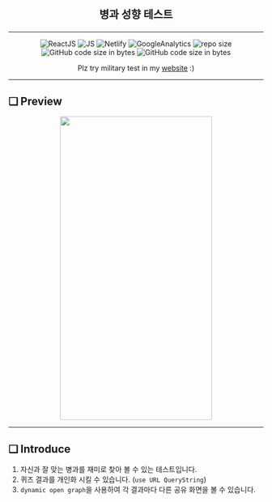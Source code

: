 ## <p align='center'> 병과 성향 테스트 </p>

---

<center>
<img alt="ReactJS" src ="https://img.shields.io/badge/-ReactJs-61DAFB?logo=react&logoColor=black&style=square"/>

<img alt="JS" src ="https://img.shields.io/badge/-javascript-F7DF1E?logo=javascript&logoColor=black&style=square"/>

<img alt="Netlify" src ="https://img.shields.io/badge/-netlify-00C7B7?logo=netlify&logoColor=black&style=square"/>

<img alt="GoogleAnalytics" src ="https://img.shields.io/badge/-googleAnalytics-E37400?logo=googleAnalytics&logoColor=black&style=square"/>

<img alt='repo size' src='https://img.shields.io/github/repo-size/YWTechIT/second_refactory_military_service?style=square'/>

<img alt="GitHub code size in bytes" src="https://img.shields.io/github/languages/code-size/YWTechIT/second_refactory_military_service?style=square">

<img alt="GitHub code size in bytes" src="https://img.shields.io/badge/period-21.5.2. ~ 6.23.-blue?style=square">

Plz try military test in my <a href='https://ywtechmilitarytest.site/'>website</a> :)</center>

---
## ❏ Preview

<center><img src='https://images.velog.io/images/abcd8637/post/e4bfc1ab-53e8-4ffe-82b3-89cefb0b9cf7/%E1%84%89%E1%85%B3%E1%84%8F%E1%85%B3%E1%84%85%E1%85%B5%E1%86%AB%E1%84%89%E1%85%A3%E1%86%BA%202021-06-21%2021.32.50.png' width='300' height= '600'></center>

---
## ❏ Introduce
1. 자신과 잘 맞는 병과를 재미로 찾아 볼 수 있는 테스트입니다.
2. 퀴즈 결과를 개인화 시킬 수 있습니다. (`use URL QueryString`)
3. `dynamic open graph`을 사용하여 각 결과마다 다른 공유 화면을 볼 수 있습니다.